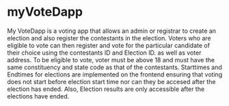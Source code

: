 # myVoteDapp
My VoteDapp is a voting app that allows an admin or registrar to create an election and also register the contestants in the election.
Voters who are eligible to vote can then register and vote for the particular candidate of their choice using the contestants ID and Election ID. as well as voter address.
To be eligible to vote, voter must be above 18 and must have the same constituency and state code as that of the contestants.
Starttimes and Endtimes for elections are implemented on the frontend ensuring that voting does not start before election start time nor can they be accesed after the election has ended. Also, Election results are only accessible after the elections have ended. 


